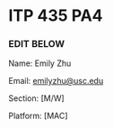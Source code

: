 # ITP 435 PA4 #

### EDIT BELOW ###
Name: Emily Zhu

Email: emilyzhu@usc.edu

Section: [M/W]

Platform: [MAC]
